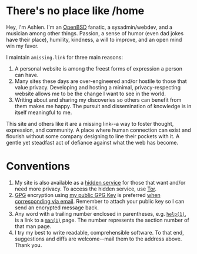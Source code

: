 # There's no place like /home

Hey, I'm Ashlen. I'm an [OpenBSD](https://www.openbsd.org/) fanatic,
a sysadmin/webdev, and a musician among other things. Passion, a sense
of humor (even dad jokes have their place), humility, kindness,
a will to improve, and an open mind win my favor.

I maintain `amissing.link` for three main reasons:

1. A personal website is among the freest forms of expression a person
   can have.
1. Many sites these days are over-engineered and/or hostile to those
   that value privacy. Developing and hosting a minimal,
   privacy-respecting website allows me to be the change I want to see
   in the world.
1. Writing about and sharing my discoveries so others can benefit from
   them makes me happy. The pursuit and dissemination of knowledge is in
   itself meaningful to me.

This site and others like it are a missing link--a way to
foster thought, expression, and community. A place where human
connection can exist and flourish without some company designing to line
their pockets with it. A gentle yet steadfast act of defiance against
what the web has become.

# Conventions

1. My site is also available as a [hidden
   service](http://jentyxddh2rf47gd3e43kuebyn2xsv6h72gzh46oe4rxyovvm7xe5ead.onion/)
   for those that want and/or need more privacy. To access the hidden service, use
   [Tor](https://www.torproject.org/).
1. [GPG](https://www.gnupg.org/ "GNU Privacy Guard") encryption using
   [my public GPG Key](pubkeys/eurydice.key) is preferred [when
   corresponding via email](mailto:eurydice@riseup.net
   "eurydice@riseup.net"). Remember to attach your public key so I can
   send an encrypted message back.
1. Any word with a trailing number enclosed in parentheses,
   e.g. [`help(1)`](https://man.openbsd.org/help), is a link to
   a [`man(1)`](https://man.openbsd.org/man) page. The number represents
   the section number of that man page.
1. I try my best to write readable, comprehensible software. To that
   end, suggestions and diffs are welcome--mail them to the address
   above. Thank you.
